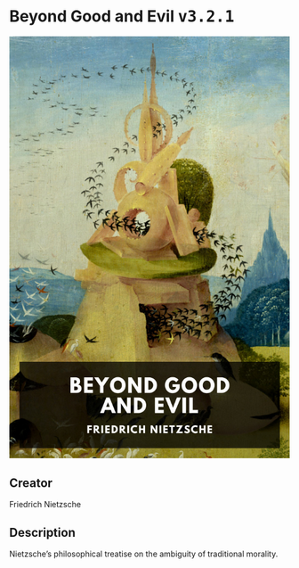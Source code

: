 
# Beyond Good and Evil <kbd>v3.2.1</kbd>

<center>
  <img src="./cover-1024.jpg"/>
</center>

## Creator
Friedrich Nietzsche

## Description
Nietzsche’s philosophical treatise on the ambiguity of traditional morality.
